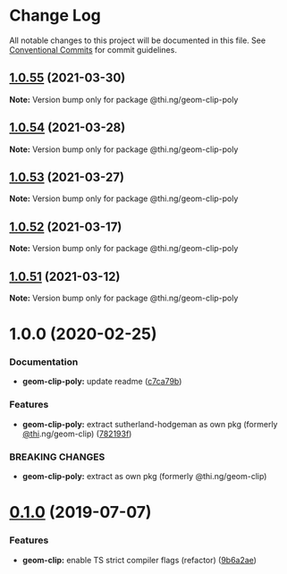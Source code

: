 # Change Log

All notable changes to this project will be documented in this file.
See [Conventional Commits](https://conventionalcommits.org) for commit guidelines.

## [1.0.55](https://github.com/thi-ng/umbrella/compare/@thi.ng/geom-clip-poly@1.0.54...@thi.ng/geom-clip-poly@1.0.55) (2021-03-30)

**Note:** Version bump only for package @thi.ng/geom-clip-poly





## [1.0.54](https://github.com/thi-ng/umbrella/compare/@thi.ng/geom-clip-poly@1.0.53...@thi.ng/geom-clip-poly@1.0.54) (2021-03-28)

**Note:** Version bump only for package @thi.ng/geom-clip-poly





## [1.0.53](https://github.com/thi-ng/umbrella/compare/@thi.ng/geom-clip-poly@1.0.52...@thi.ng/geom-clip-poly@1.0.53) (2021-03-27)

**Note:** Version bump only for package @thi.ng/geom-clip-poly





## [1.0.52](https://github.com/thi-ng/umbrella/compare/@thi.ng/geom-clip-poly@1.0.51...@thi.ng/geom-clip-poly@1.0.52) (2021-03-17)

**Note:** Version bump only for package @thi.ng/geom-clip-poly





## [1.0.51](https://github.com/thi-ng/umbrella/compare/@thi.ng/geom-clip-poly@1.0.50...@thi.ng/geom-clip-poly@1.0.51) (2021-03-12)

**Note:** Version bump only for package @thi.ng/geom-clip-poly





# 1.0.0 (2020-02-25)


### Documentation

* **geom-clip-poly:** update readme ([c7ca79b](https://github.com/thi-ng/umbrella/commit/c7ca79b7e5e3d6badca2baa79fef8870ad9f9309))


### Features

* **geom-clip-poly:** extract sutherland-hodgeman as own pkg (formerly [@thi](https://github.com/thi).ng/geom-clip) ([782193f](https://github.com/thi-ng/umbrella/commit/782193f2fc06c18a564d5b983839f55b9143b4f7))


### BREAKING CHANGES

* **geom-clip-poly:** extract as own pkg (formerly @thi.ng/geom-clip)





# [0.1.0](https://github.com/thi-ng/umbrella/compare/@thi.ng/geom-clip@0.0.19...@thi.ng/geom-clip@0.1.0) (2019-07-07)

### Features

* **geom-clip:** enable TS strict compiler flags (refactor) ([9b6a2ae](https://github.com/thi-ng/umbrella/commit/9b6a2ae))
